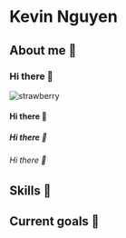 # Kevin Nguyen

## About me 👋
### Hi there 👋
![strawberry](https://user-images.githubusercontent.com/92195852/159234035-52cc37cd-bbb1-4e5b-8594-17bda9a08f26.png)

#### Hi there 👋
##### Hi there 👋
###### Hi there 👋

## Skills 👋

## Current goals 👋
<!--
**Kevincknguyen/Kevincknguyen** is a ✨ _special_ ✨ repository because its `README.md` (this file) appears on your GitHub profile.

Here are some ideas to get you started:

- 🔭 I’m currently working on ...
- 🌱 I’m currently learning ...
- 👯 I’m looking to collaborate on ...
- 🤔 I’m looking for help with ...
- 💬 Ask me about ...
- 📫 How to reach me: ...
- 😄 Pronouns: ...
- ⚡ Fun fact: ...
-->

